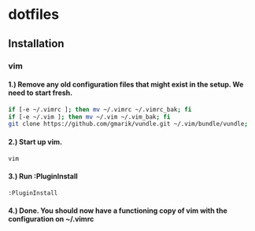 # dotfiles

## Installation

### vim

#### 1.) Remove any old configuration files that might exist in the setup. We need to start fresh.

```sh
if [-e ~/.vimrc ]; then mv ~/.vimrc ~/.vimrc_bak; fi
if [-e ~/.vim ]; then mv ~/.vim ~/.vim_bak; fi
git clone https://github.com/gmarik/vundle.git ~/.vim/bundle/vundle;
```

#### 2.) Start up vim. 

```sh
vim
```

#### 3.) Run :PluginInstall 

```sh
:PluginInstall
```

#### 4.) Done. You should now have a functioning copy of vim with the configuration on ~/.vimrc
